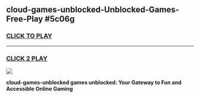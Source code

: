 
## cloud-games-unblocked-Unblocked-Games-Free-Play #5c06g
<h3>
<a href="https://us.freeplayer.one?title=cloud-games-unblocked&ref=9M">CLICK TO PLAY</a></h3>
<hr>

<h3>
<a href="https://us.freeplayer.one?title=cloud-games-unblocked&ref=9M">CLICK 2 PLAY</a>
  
</h3>

<a href="https://us.freeplayer.one?title=cloud-games-unblocked&ref=9M"><img src="https://clearcache.store/games.png"></a>


**cloud-games-unblocked games unblocked: Your Gateway to Fun and Accessible Online Gaming**
